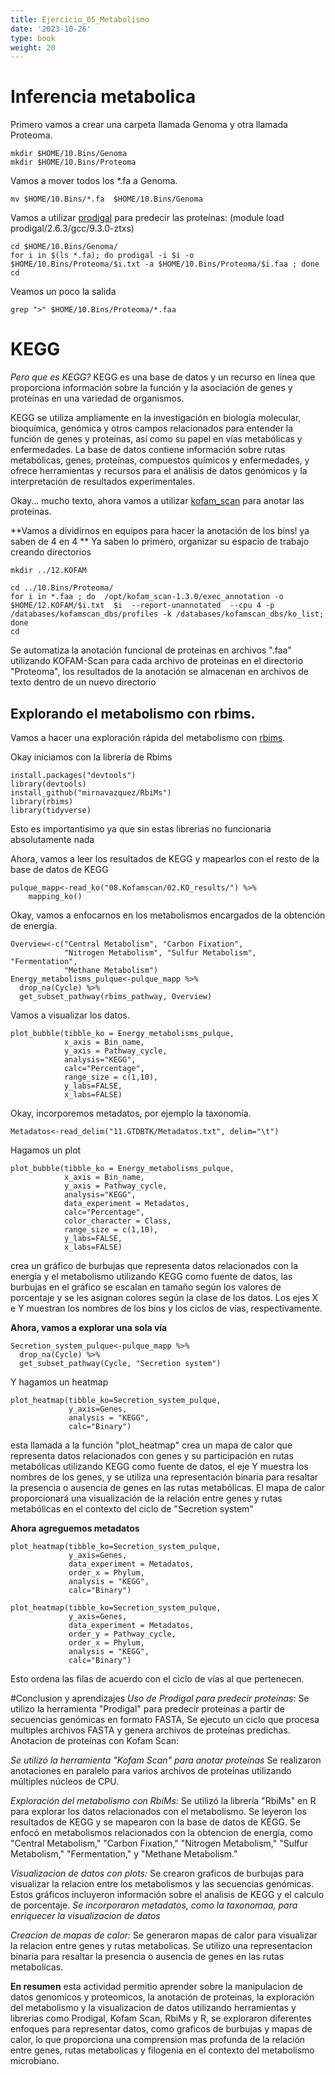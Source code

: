```yaml
---
title: Ejercicio_05_Metabolismo
date: '2023-10-26'
type: book
weight: 20
---
```

# Inferencia metabolica

Primero vamos a crear una carpeta llamada Genoma y otra llamada Proteoma.

```
mkdir $HOME/10.Bins/Genoma
mkdir $HOME/10.Bins/Proteoma
```

Vamos a mover todos los *.fa a Genoma.

```
mv $HOME/10.Bins/*.fa  $HOME/10.Bins/Genoma
```

Vamos a utilizar [prodigal](https://github.com/hyattpd/Prodigal) para predecir las proteínas:
(module load prodigal/2.6.3/gcc/9.3.0-ztxs)
```
cd $HOME/10.Bins/Genoma/
for i in $(ls *.fa); do prodigal -i $i -o $HOME/10.Bins/Proteoma/$i.txt -a $HOME/10.Bins/Proteoma/$i.faa ; done
cd
```

Veamos un poco la salida

```
grep ">" $HOME/10.Bins/Proteoma/*.faa
```

# KEGG
*Pero que es KEGG?*
KEGG es una base de datos y un recurso en línea que proporciona información sobre la función y la asociación de genes y proteínas en una variedad de organismos.

KEGG se utiliza ampliamente en la investigación en biología molecular, bioquímica, genómica y otros campos relacionados para entender la función de genes y proteínas, así como su papel en vías metabólicas y enfermedades. La base de datos contiene información sobre rutas metabólicas, genes, proteínas, compuestos químicos y enfermedades, y ofrece herramientas y recursos para el análisis de datos genómicos y la interpretación de resultados experimentales.

Okay... mucho texto, ahora vamos a utilizar [kofam_scan](https://github.com/takaram/kofam_scan) para anotar las proteínas.

**Vamos a dividirnos en equipos para hacer la anotación de los bins! ya saben de 4 en 4 **
Ya saben lo primero, organizar su espacio de trabajo creando directorios
```
mkdir ../12.KOFAM
```

```
cd ../10.Bins/Proteoma/
for i in *.faa ; do  /opt/kofam_scan-1.3.0/exec_annotation -o  $HOME/12.KOFAM/$i.txt  $i  --report-unannotated  --cpu 4 -p /databases/kofamscan_dbs/profiles -k /databases/kofamscan_dbs/ko_list; done
cd 
```
Se automatiza la anotación funcional de proteinas en archivos ".faa" utilizando KOFAM-Scan para cada archivo de proteinas en el directorio "Proteoma", los resultados de la anotación se almacenan en archivos de texto dentro de un nuevo directorio

## Explorando el metabolismo con rbims.

Vamos a hacer una exploración rápida del metabolismo con [rbims](https://mirnavazquez.github.io/RbiMs/index.html).

Okay iniciamos con la librería de Rbims

```
install.packages("devtools")
library(devtools)
install_github("mirnavazquez/RbiMs")
library(rbims)
library(tidyverse)
```
Esto es importantisimo ya que sin estas librerias no funcionaria absolutamente nada

Ahora, vamos a leer los resultados de KEGG y mapearlos con el resto de la base de datos de KEGG

```
pulque_mapp<-read_ko("08.Kofamscan/02.KO_results/") %>%
    mapping_ko()
```

Okay, vamos a enfocarnos en los metabolismos encargados de la obtención de energía. 

```
Overview<-c("Central Metabolism", "Carbon Fixation", 
            "Nitrogen Metabolism", "Sulfur Metabolism", "Fermentation", 
            "Methane Metabolism")
Energy_metabolisms_pulque<-pulque_mapp %>%
  drop_na(Cycle) %>%
  get_subset_pathway(rbims_pathway, Overview) 
```

Vamos a visualizar los datos.

```
plot_bubble(tibble_ko = Energy_metabolisms_pulque,
            x_axis = Bin_name, 
            y_axis = Pathway_cycle,
            analysis="KEGG",
            calc="Percentage",
            range_size = c(1,10),
            y_labs=FALSE,
            x_labs=FALSE)  
```

Okay, incorporemos metadatos, por ejemplo la taxonomía. 

```
Metadatos<-read_delim("11.GTDBTK/Metadatos.txt", delim="\t")
```

Hagamos un plot

```
plot_bubble(tibble_ko = Energy_metabolisms_pulque,
            x_axis = Bin_name, 
            y_axis = Pathway_cycle,
            analysis="KEGG",
            data_experiment = Metadatos,
            calc="Percentage",
            color_character = Class,
            range_size = c(1,10),
            y_labs=FALSE,
            x_labs=FALSE) 
```
crea un gráfico de burbujas que representa datos relacionados con la energía y el metabolismo utilizando KEGG como fuente de datos, las burbujas en el gráfico se escalan en tamaño según los valores de porcentaje y se les asignan colores según la clase de los datos. Los ejes X e Y muestran los nombres de los bins y los ciclos de vías, respectivamente.

**Ahora, vamos a explorar una sola vía**

```
Secretion_system_pulque<-pulque_mapp %>%
  drop_na(Cycle) %>%
  get_subset_pathway(Cycle, "Secretion system")
```

Y hagamos un heatmap

```
plot_heatmap(tibble_ko=Secretion_system_pulque, 
             y_axis=Genes,
             analysis = "KEGG",
             calc="Binary")
```
esta llamada a la función "plot_heatmap" crea un mapa de calor que representa datos relacionados con genes y su participación en rutas metabólicas utilizando KEGG como fuente de datos, el eje Y muestra los nombres de los genes, y se utiliza una representación binaria para resaltar la presencia o ausencia de genes en las rutas metabólicas. El mapa de calor proporcionará una visualización de la relación entre genes y rutas metabólicas en el contexto del ciclo de "Secretion system"

**Ahora agreguemos metadatos**

```
plot_heatmap(tibble_ko=Secretion_system_pulque, 
             y_axis=Genes,
             data_experiment = Metadatos,
             order_x = Phylum,
             analysis = "KEGG",
             calc="Binary")
```

```
plot_heatmap(tibble_ko=Secretion_system_pulque, 
             y_axis=Genes,
             data_experiment = Metadatos,
             order_y = Pathway_cycle,
             order_x = Phylum,
             analysis = "KEGG",
             calc="Binary")
```
Esto ordena las filas de acuerdo con el ciclo de vías al que pertenecen.

#Conclusion y aprendizajes 
*Uso de Prodigal para predecir proteínas:*
   Se utilizo la herramienta "Prodigal" para predecir proteínas a partir de secuencias genómicas en formato FASTA, Se ejecuto un ciclo que procesa multiples archivos FASTA y genera archivos de proteínas predichas.
Anotacion de proteínas con Kofam Scan:

*Se utilizó la herramienta "Kofam Scan" para anotar proteínas* Se realizaron anotaciones en paralelo para varios archivos de proteínas utilizando múltiples núcleos de CPU.

*Exploración del metabolismo con RbiMs:*
Se utilizó la librería "RbiMs" en R para explorar los datos relacionados con el metabolismo.
Se leyeron los resultados de KEGG y se mapearon con la base de datos de KEGG.
Se enfocó en metabolismos relacionados con la obtencion de energía, como "Central Metabolism," "Carbon Fixation," "Nitrogen Metabolism," "Sulfur Metabolism," "Fermentation," y "Methane Metabolism."

*Visualizacion de datos con plots:*
Se crearon graficos de burbujas para visualizar la relacion entre los metabolismos y las secuencias genómicas. Estos gráficos incluyeron información sobre el analisis de KEGG y el calculo de porcentaje.
*Se incorporaron metadatos, como la taxonomaa, para enriquecer la visualizacion de datos*

*Creacion de mapas de calor:*
Se generaron mapas de calor para visualizar la relacion entre genes y rutas metabolicas. Se utilizo una representacion binaria para resaltar la presencia o ausencia de genes en las rutas metabolicas.

**En resumen** esta actividad permitio aprender sobre la manipulacion de datos genomicos y proteomicos, la anotación de proteinas, la exploración del metabolismo y la visualizacion de datos utilizando herramientas y librerias como Prodigal, Kofam Scan, RbiMs y R,  se exploraron diferentes enfoques para representar datos, como graficos de burbujas y mapas de calor, lo que proporciona una comprension mas profunda de la relación entre genes, rutas metabolicas y filogenia en el contexto del metabolismo microbiano.
